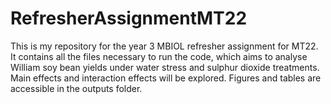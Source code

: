 # RefresherAssignmentMT22
This is my repository for the year 3 MBIOL refresher assignment for MT22. It contains all the files necessary to run the code, which aims to analyse William soy bean yields under water stress and sulphur dioxide treatments. Main effects and interaction effects will be explored. Figures and tables are accessible in the outputs folder. 
